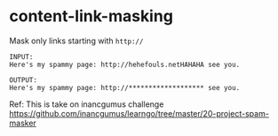# content-link-masking

Mask only links starting with `http://`
  ```
  INPUT:
  Here's my spammy page: http://hehefouls.netHAHAHA see you.

  OUTPUT:
  Here's my spammy page: http://******************* see you.
  ```
  
  Ref: This is take on inancgumus challenge  https://github.com/inancgumus/learngo/tree/master/20-project-spam-masker

